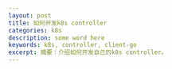 ```yaml
---
layout: post 
title: 如何开发k8s controller
categories: k8s
description: some word here
keywords: k8s, controller, client-go
excerpt: 摘要：介绍如何开发自己的k8s controller。
---
```




